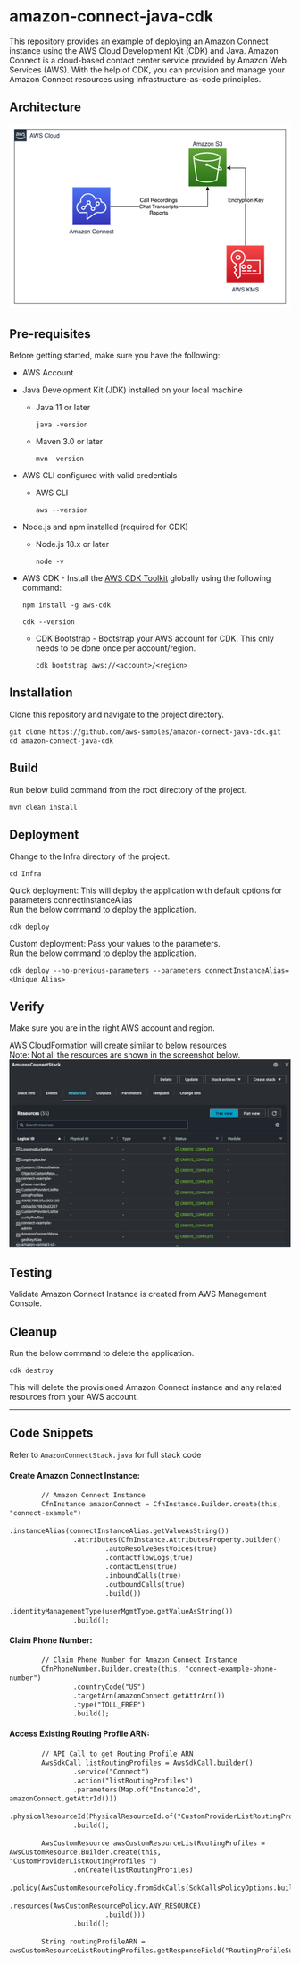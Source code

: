 # amazon-connect-java-cdk

This repository provides an example of deploying an Amazon Connect instance using the AWS Cloud Development Kit (CDK) and Java. Amazon Connect is a cloud-based contact center service provided by Amazon Web Services (AWS). With the help of CDK, you can provision and manage your Amazon Connect resources using infrastructure-as-code principles.

## Architecture

![amazon-connect-java-cdk.drawio.png](amazon-connect-java-cdk.drawio.png)

## Pre-requisites

Before getting started, make sure you have the following:

- AWS Account
- Java Development Kit (JDK) installed on your local machine
  - Java 11 or later
    ```shell
    java -version
    ```
    
  - Maven 3.0 or later
    ```shell
    mvn -version
    ```

- AWS CLI configured with valid credentials
  - AWS CLI
    ```shell
    aws --version
    ```
- Node.js and npm installed (required for CDK)
  - Node.js 18.x or later
    ```shell
    node -v
    ```

- AWS CDK - Install the [AWS CDK Toolkit](https://docs.aws.amazon.com/cdk/v2/guide/cli.html) globally using the following command:
    ```shell
    npm install -g aws-cdk
    ```
    ```shell
    cdk --version
    ```
  - CDK Bootstrap - Bootstrap your AWS account for CDK. This only needs to be done once per account/region.
    ```shell
    cdk bootstrap aws://<account>/<region>
    ```

## Installation

Clone this repository and navigate to the project directory.
```shell
git clone https://github.com/aws-samples/amazon-connect-java-cdk.git
cd amazon-connect-java-cdk
```

## Build
Run below build command from the root directory of the project.
```shell
mvn clean install
```

## Deployment

Change to the Infra directory of the project.
```shell
cd Infra
```

Quick deployment: This will deploy the application with default options for parameters connectInstanceAlias <br>
Run the below command to deploy the application.
```shell
cdk deploy
```

Custom deployment: Pass your values to the parameters.<br>
Run the below command to deploy the application.
```shell
cdk deploy --no-previous-parameters --parameters connectInstanceAlias=<Unique Alias>
```

## Verify
Make sure you are in the right AWS account and region.

[AWS CloudFormation](https://us-west-2.console.aws.amazon.com/cloudformation/home) will create similar to below resources 
<br> Note: Not all the resources are shown in the screenshot below.
![AWSCloudformation_Resources.png](AWSCloudformation_Resources.png)

## Testing

Validate Amazon Connect Instance is created from AWS Management Console.

## Cleanup

Run the below command to delete the application.
```shell
cdk destroy
```
This will delete the provisioned Amazon Connect instance and any related resources from your AWS account.

---

## Code Snippets

Refer to `AmazonConnectStack.java` for full stack code

#### Create Amazon Connect Instance: 
```
        // Amazon Connect Instance
        CfnInstance amazonConnect = CfnInstance.Builder.create(this, "connect-example")
                .instanceAlias(connectInstanceAlias.getValueAsString())
                .attributes(CfnInstance.AttributesProperty.builder()
                        .autoResolveBestVoices(true)
                        .contactflowLogs(true)
                        .contactLens(true)
                        .inboundCalls(true)
                        .outboundCalls(true)
                        .build())
                .identityManagementType(userMgmtType.getValueAsString())
                .build();
```

#### Claim Phone Number:
```
        // Claim Phone Number for Amazon Connect Instance
        CfnPhoneNumber.Builder.create(this, "connect-example-phone-number")
                .countryCode("US")
                .targetArn(amazonConnect.getAttrArn())
                .type("TOLL_FREE")
                .build();
```

#### Access Existing Routing Profile ARN:
```
        // API Call to get Routing Profile ARN
        AwsSdkCall listRoutingProfiles = AwsSdkCall.builder()
                .service("Connect")
                .action("listRoutingProfiles")
                .parameters(Map.of("InstanceId", amazonConnect.getAttrId()))
                .physicalResourceId(PhysicalResourceId.of("CustomProviderListRoutingProfiles"))
                .build();

        AwsCustomResource awsCustomResourceListRoutingProfiles = AwsCustomResource.Builder.create(this, "CustomProviderListRoutingProfiles ")
                .onCreate(listRoutingProfiles)
                .policy(AwsCustomResourcePolicy.fromSdkCalls(SdkCallsPolicyOptions.builder()
                        .resources(AwsCustomResourcePolicy.ANY_RESOURCE)
                        .build()))
                .build();

        String routingProfileARN = awsCustomResourceListRoutingProfiles.getResponseField("RoutingProfileSummaryList.0.Arn");
```

